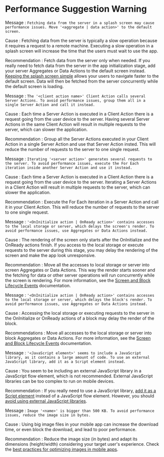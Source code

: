 # Performance Suggestion Warning

Message : `Fetching data from the server in a splash screen may cause performance issues. Move '<aggregate | data action>' to the default screen.`

Cause : Fetching data from the server is typically a slow operation because it requires a request to a remote machine. Executing a slow operation in a splash screen will increase the time that the users must wait to use the app.

Recommendation : Fetch data from the server only when needed. If you really need to fetch data from the server in the app initialization stage, add your server Aggregates or Data Actions to the default screen instead. [Keeping the splash screen simple](https://success.outsystems.com/Documentation/Best_Practices/OutSystems_Mobile_Best_Practices#Keep_the_Splash_Screen_Simple_and_Fast) allows your users to navigate faster to the default screen. Data will then be fetched from the server concurrently while the default screen is loading.

Message : `The '<client action name>' Client Action calls several Server Actions. To avoid performance issues, group them all in a single Server Action and call it instead.`

Cause : Each time a Server Action is executed in a Client Action there is a request going from the user device to the server. Having several Server Actions in the same Client Action will result in multiple requests to the server, which can slower the application.

Recommendation : Group all the Server Actions executed in your Client Action in a single Server Action and use that Server Action insted. This will reduce the number of requests to the server to one single request.

Message : `Iterating '<server action>' generates several requests to the server. To avoid performance issues, execute the For Each iteration inside another Server Action and use it instead.`

Cause : Each time a Server Action is executed in a Client Action there is a request going from the user device to the server. Iterating a Server Actions in a Client Action will result in multiple requests to the server, which can slower the application.

Recommendation : Execute the For Each iteration in a Server Action and call it in your Client Action. This will reduce the number of requests to the server to one single request.

Message : `'<OnInitialize action | OnReady action>' contains accesses to the local storage or server, which delays the screen's render. To avoid performance issues, use Aggregates or Data Actions instead.`

Cause : The rendering of the screen only starts after the OnInitialize and the OnReady actions finish. If you access to the local storage or execute requests to the server during this stage, you may delay the rendering of the screen and make the app look unresponsive.

Recommendation : Move all the accesses to local storage or server into screen Aggregates or Data Actions. This way the render starts sooner and the fetching for data or other server operations will run concurrently while the screen is rendering. For more information, see the [Screen and Block Lifecycle Events](https://github.com/danielmarquespt/docs-product/tree/e7ea3f444d5129dab245c69ab72ae091554bc4fb/src/develop/logic/screen-block-lifecycle-events.md%3E) documentation.

Message : `'<OnInitialize action | OnReady action>' contains accesses to the local storage or server, which delays the block's render. To avoid performance issues, use Aggregates or Data Actions instead.`

Cause : Accessing the local storage or executing requests to the server in the OnInitialize or OnReady actions of a block may delay the render of the block.

Recommendations : Move all accesses to the local storage or server into block Aggregates or Data Actions. For more information, see the [Screen and Block Lifecycle Events](https://github.com/danielmarquespt/docs-product/tree/e7ea3f444d5129dab245c69ab72ae091554bc4fb/src/develop/logic/screen-block-lifecycle-events.md%3E) documentation.

Message : `'<JavaScript element>' seems to include a JavaScript library, as it contains a large amount of code. To use an external JavaScript library, add it as a Script element instead.`

Cause : You seem to be including an external JavaScript library in a JavaScript flow element, which is not recommended. External JavaScript libraries can be too complex to run on mobile devices.

Recommendation : If you really need to use a JavaScript library, [add it as a Script element](https://github.com/danielmarquespt/docs-product/tree/e7ea3f444d5129dab245c69ab72ae091554bc4fb/src/extensibility-and-integration/javascript/mobile/use-external-lib.md%3E) instead of a JavaScript flow element. However, you should [avoid using external JavaScript libraries](https://success.outsystems.com/Documentation/Best_Practices/OutSystems_Mobile_Best_Practices#Avoid_Using_External_JavaScript_Libraries).

Message : `Image '<name>' is bigger than 500 KB. To avoid performance issues, reduce the image size in bytes.`

Cause : Using big image files in your mobile app can increase the download time, or even block the download, and lead to poor performance.

Recommendation : Reduce the image size \(in bytes\) and adapt its dimensions \(height/width\) considering your target user's experience. Check the [best practices for optimizing images in mobile apps](https://success.outsystems.com/Documentation/Best_Practices/OutSystems_Mobile_Best_Practices#Optimize_the_File_Size_of_Images).

